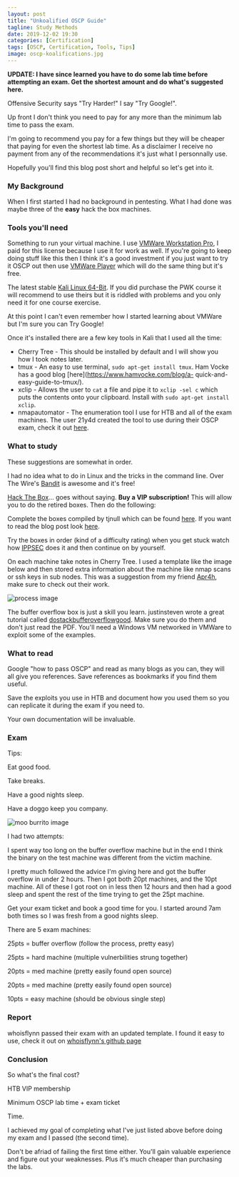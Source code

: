 ```yaml
---
layout: post
title: "Unkoalified OSCP Guide"
tagline: Study Methods
date: 2019-12-02 19:30
categories: [Certification]
tags: [OSCP, Certification, Tools, Tips]
image: oscp-koalifications.jpg
---
```


**UPDATE: I have since learned you have to do some lab time before attempting an exam. Get the shortest amount and do what's suggested here.** 

Offensive Security says "Try Harder!" I say "Try Google!". 

Up front I don't think you need to pay for any more than the minimum lab time to pass the exam. 

I'm going to recommend you pay for a few things but they will be cheaper that paying for even the shortest lab time. As a disclaimer I receive no payment from any of the recommendations it's just what I personnally use. 

Hopefully you'll find this blog post short and helpful so let's get into it.

### My Background

When I first started I had no background in pentesting. What I had done was maybe three of the **easy** hack the box machines. 

### Tools you'll need

Something to run your virtual machine. I use [VMWare Workstation Pro](https://www.vmware.com/au/products/workstation-pro.html), I paid for this license because I use it for work as well. If you're going to keep doing stuff like this then I think it's a good investment if you just want to try it OSCP out then use [VMWare Player](https://www.vmware.com/au/products/workstation-player/workstation-player-evaluation.html) which will do the same thing but it's free.

The latest stable [Kali Linux 64-Bit](https://www.kali.org/downloads/). If you did purchase the PWK course it will recommend to use theirs but it is riddled with problems and you only need it for one course exercise. 

At this point I can't even remember how I started learning about VMWare but I'm sure you can Try Google!

Once it's installed there are a few key tools in Kali that I used all the time:
* Cherry Tree - This should be installed by default and I will show you how I took notes later.
* tmux - An easy to use terminal, `sudo apt-get install tmux`. Ham Vocke has a good blog [here](https://www.hamvocke.com/blog/a-    quick-and-easy-guide-to-tmux/).
* xclip - Allows the user to `cat` a file and pipe it to `xclip -sel c` which puts the contents onto your clipboard. Install with `sudo apt-get install xclip`.
* nmapautomator - The enumeration tool I use for HTB and all of the exam machines. The user 21y4d created the tool to use during their OSCP exam, check it out [here](https://github.com/21y4d/nmapAutomator).

### What to study

These suggestions are somewhat in order.

I had no idea what to do in Linux and the tricks in the command line. Over The Wire's [Bandit](https://overthewire.org/wargames/bandit/) is awesome and it's free!

[Hack The Box](https://www.hackthebox.eu/)... goes without saying. **Buy a VIP subscription!** This will allow you to do the retired boxes. Then do the following:

Complete the boxes compiled by tjnull which can be found [here](https://docs.google.com/spreadsheets/d/1dwSMIAPIam0PuRBkCiDI88pU3yzrqqHkDtBngUHNCw8/edit#gid=1839402159). If you want to read the blog post look [here](https://www.netsecfocus.com/oscp/2019/03/29/The_Journey_to_Try_Harder-_TJNulls_Preparation_Guide_for_PWK_OSCP.html#capture-the-flag-competitions-ctfscyber-competitions). 

Try the boxes in order (kind of a difficulty rating) when you get stuck watch how [IPPSEC](https://www.youtube.com/channel/UCa6eh7gCkpPo5XXUDfygQQA) does it and then continue on by yourself. 

On each machine take notes in Cherry Tree. I used a template like the image below and then stored extra information about the machine like nmap scans or ssh keys in sub nodes. This was a suggestion from my friend [Apr4h](https://github.com/Apr4h), make sure to check out their work. 

![process image](https://cybercodebear.github.io/images/blog/oscp-process.png)

The buffer overflow box is just a skill you learn. justinsteven wrote a great tutorial called [dostackbufferoverflowgood](https://github.com/justinsteven/dostackbufferoverflowgood). Make sure you do them and don't just read the PDF. You'll need a Windows VM networked in VMWare to exploit some of the examples. 

### What to read

Google "how to pass OSCP" and read as many blogs as you can, they will all give you references. Save references as bookmarks if you find them useful. 

Save the exploits you use in HTB and document how you used them so you can replicate it during the exam if you need to. 

Your own documentation will be invaluable. 

### Exam

Tips:

Eat good food.

Take breaks.

Have a good nights sleep.

Have a doggo keep you company.


![moo burrito image](https://cybercodebear.github.io/images/blog/oscp-moo_burrito2.png)

I had two attempts:

I spent way too long on the buffer overflow machine but in the end I think the binary on the test machine was different from the victim machine.

I pretty much followed the advice I'm giving here and got the buffer overflow in under 2 hours. Then I got both 20pt machines, and the 10pt machine. All of these I got root on in less then 12 hours and then had a good sleep and spent the rest of the time trying to get the 25pt machine.

Get your exam ticket and book a good time for you. I started around 7am both times so I was fresh from a good nights sleep. 

There are 5 exam machines:

25pts = buffer overflow (follow the process, pretty easy)

25pts = hard machine (multiple vulnerbilities strung together)

20pts = med machine (pretty easily found open source)

20pts = med machine (pretty easily found open source)

10pts = easy machine (should be obvious single step)

### Report 

whoisflynn passed their exam with an updated template. I found it easy to use, check it out on [whoisflynn's github page](https://github.com/whoisflynn/OSCP-Exam-Report-Template)

### Conclusion 

So what's the final cost?

HTB VIP membership

Minimum OSCP lab time + exam ticket

Time. 

I achieved my goal of completing what I've just listed above before doing my exam and I passed (the second time). 

Don't be afriad of failing the first time either. You'll gain valuable experience and figure out your weaknesses. Plus it's much cheaper than purchasing the labs.
